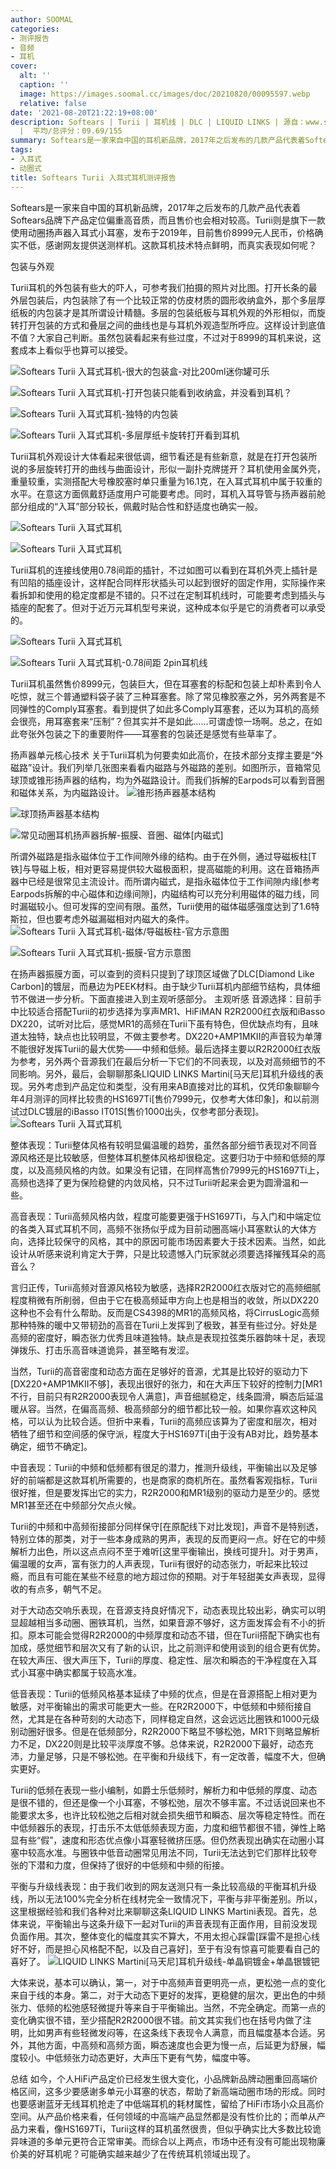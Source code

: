 ```yaml
---
author: SOOMAL
categories:
- 测评报告
- 音频
- 耳机
cover:
  alt: ''
  caption: ''
  image: https://images.soomal.cc/images/doc/20210820/00095597.webp
  relative: false
date: '2021-08-20T21:22:19+08:00'
description: Softears | Turii | 耳机线 | DLC | LIQUID LINKS | 源自：www.soomal.com | 版权：原创
  |  平均/总评分：09.69/155
summary: Softears是一家来自中国的耳机新品牌，2017年之后发布的几款产品代表着Softears品牌下产品定位偏重高音质，而且售价也会相对较高。Turii则是旗下一款使用动圈扬声器入耳式小耳塞，发布于2019年，目前售价8999元。其最大卖点在于扬声器部分使用了导磁板柱的外磁路设计，它的表现如何呢？
tags:
- 入耳式
- 动圈式
title: Softears Turii 入耳式耳机测评报告
---
```


Softears是一家来自中国的耳机新品牌，2017年之后发布的几款产品代表着Softears品牌下产品定位偏重高音质，而且售价也会相对较高。Turii则是旗下一款使用动圈扬声器入耳式小耳塞，发布于2019年，目前售价8999元人民币，价格确实不低，感谢网友提供送测样机。这款耳机技术特点鲜明，而真实表现如何呢？



包装与外观



Turii耳机的外包装有些大的吓人，可参考我们拍摄的照片对比图。打开长条的最外层包装后，内包装除了有一个比较正常的仿皮材质的圆形收纳盒外，那个多层厚纸板的内包装才是其所谓设计精髓。多层的包装纸板与耳机外观的外形相似，而旋转打开包装的方式和叠层之间的曲线也是与耳机外观造型所呼应。这样设计到底值不值？大家自己判断。虽然包装看起来有些过度，不过对于8999的耳机来说，这套成本上看似乎也算可以接受。



![Softears Turii 入耳式耳机-很大的包装盒-对比200ml迷你罐可乐](https://images.soomal.cc/images/doc/20210814/00095511_01.webp)



![Softears Turii 入耳式耳机-打开包装只能看到收纳盒，并没看到耳机？](https://images.soomal.cc/images/doc/20210814/00095512_01.webp)



![Softears Turii 入耳式耳机-独特的内包装](https://images.soomal.cc/images/doc/20210814/00095515_01.webp)



![Softears Turii 入耳式耳机-多层厚纸卡旋转打开看到耳机](https://images.soomal.cc/images/doc/20210814/00095516_01.webp)



Turii耳机外观设计大体看起来很低调，细节看还是有些新意，就是在打开包装所说的多层旋转打开的曲线与曲面设计，形似一副扑克牌搓开？耳机使用金属外壳，重量较重，实测搭配大号橡胶塞时单只重量为16.1克，在入耳式耳机中属于较重的水平。在意这方面佩戴舒适度用户可能要考虑。同时，耳机入耳导管与扬声器前舱部分组成的“入耳”部分较长，佩戴时贴合性和舒适度也确实一般。



![Softears Turii 入耳式耳机](https://images.soomal.cc/images/doc/20210814/00095518_01.webp)



![Softears Turii 入耳式耳机](https://images.soomal.cc/images/doc/20210814/00095519_01.webp)



Turii耳机的连接线使用0.78间距的插针，不过如图可以看到在耳机外壳上插针是有凹陷的插座设计，这样配合同样形状插头可以起到很好的固定作用，实际操作来看拆卸和使用的稳定度都是不错的。只不过在定制耳机线时，可能要考虑到插头与插座的配套了。但对于近万元耳机型号来说，这种成本似乎是它的消费者可以承受的。



![Softears Turii 入耳式耳机](https://images.soomal.cc/images/doc/20210814/00095522_01.webp)



![Softears Turii 入耳式耳机-0.78间距 2pin耳机线](https://images.soomal.cc/images/doc/20210814/00095523_01.webp)



Turii耳机虽然售价8999元，包装巨大，但在耳塞套的标配和包装上却朴素到令人吃惊，就三个普通塑料袋子装了三种耳塞套。除了常见橡胶塞之外，另外两套是不同弹性的Comply耳塞套。看到提供了如此多Comply耳塞套，还以为耳机的高频会很亮，用耳塞套来“压制”？但其实并不是如此……可谓虚惊一场啊。总之，在如此夸张外包装之下的重要附件――耳塞套的包装还是感觉有些草率了。

扬声器单元核心技术
关于Turii耳机为何要卖如此高价，在技术部分支撑主要是“外磁路”设计。我们列举几张图来看看内磁路与外磁路的差别。如图所示，音箱常见球顶或锥形扬声器的结构，均为外磁路设计。而我们拆解的Earpods可以看到音圈和磁体关系，为内磁路设计。
![锥形扬声器基本结构](https://images.soomal.cc/images/doc/20210820/00095591_01.webp)




![球顶扬声器基本结构](https://images.soomal.cc/images/doc/20210820/00095592_01.webp)




![常见动圈耳机扬声器拆解-振膜、音圈、磁体[内磁式]](https://images.soomal.cc/images/doc/20210820/00095593.webp)




所谓外磁路是指永磁体位于工作间隙外缘的结构。由于在外侧，通过导磁板柱[T铁]与导磁上板，相对更容易提供较大磁极面积，提高磁能的利用。这在音箱扬声器中已经是很常见主流设计。而所谓内磁式，是指永磁体位于工作间隙内缘[参考Earpods拆解的中心磁体和边缘间隙]，内磁结构可以充分利用磁体的磁力线，同时漏磁较小。但可发挥的空间有限。虽然，Turii使用的磁体磁感强度达到了1.6特斯拉，但也要考虑外磁漏磁相对内磁大的条件。
![Softears Turii 入耳式耳机-磁体/导磁板柱-官方示意图](https://images.soomal.cc/images/doc/20210820/00095595_01.webp)




![Softears Turii 入耳式耳机-振膜-官方示意图](https://images.soomal.cc/images/doc/20210820/00095596_01.webp)




在扬声器振膜方面，可以查到的资料只提到了球顶区域做了DLC[Diamond Like Carbon]的镀层，而悬边为PEEK材料。由于缺少Turii耳机内部细节结构，具体细节不做进一步分析。下面直接进入到主观听感部分。
主观听感
音源选择：目前手中比较适合搭配Turii的初步选择为享声MR1、HiFiMAN R2R2000红衣版和iBasso DX220，试听对比后，感觉MR1的高频在Turii下虽有特色，但优缺点均有，且味道太独特，缺点也比较明显，不做主要参考。DX220+AMP1MKII的声音较为单薄不能很好发挥Turii的最大优势――中频和低频。最后选择主要以R2R2000红衣版为参考，另外两个音源我们在最后分析一下它们的不同表现，以及对高频细节的不同影响。另外，最后，会聊聊那条LIQUID LINKS Martini[马天尼]耳机升级线的表现。另外考虑到产品定位和类型，没有用来AB直接对比的耳机，仅凭印象聊聊今年4月测评的同样比较贵的HS1697Ti[售价7999元，仅参考大体印象]，和以前测试过DLC镀层的iBasso IT01S[售价1000出头，仅参考部分表现]。
![Softears Turii 入耳式耳机](https://images.soomal.cc/images/doc/20210814/00095521.webp)




整体表现：Turii整体风格有较明显偏温暖的趋势，虽然各部分细节表现对不同音源风格还是比较敏感，但整体耳机整体风格却很稳定。这要归功于中频和低频的厚度，以及高频风格的内敛。如果没有记错，在同样高售价7999元的HS1697Ti上，高频也选择了更为保险稳健的内敛风格，只不过Turii听起来会更为圆滑温和一些。

高音表现：Turii高频风格内敛，程度可能要更强于HS1697Ti，与入门和中端定位的各类入耳式耳机不同，高频不张扬似乎成为目前动圈高端小耳塞默认的大体方向，选择比较保守的风格，其中的原因可能市场因素要大于技术因素。当然，如此设计从听感来说利肯定大于弊，只是比较遗憾入门玩家就必须要选择摧残耳朵的高音么？

言归正传，Turii高频对音源风格较为敏感，选择R2R2000红衣版对它的高频细腻程度稍微有所削弱，但由于它在极高频延申方向上也是相当的收敛，所以DX220这种也不会有什么帮助。反而是CS4398的MR1的高频风格，将CirrusLogic高频那种特殊的暖中又带韧劲的高音在Turii上发挥到了极致，甚至有些过分。好处是高频的密度好，瞬态张力优秀且味道独特。缺点是表现拉弦类乐器韵味十足，表现弹拨乐、打击乐高音味道诡异，甚至略有发涩。

当然，Turii的高音密度和动态方面在足够好的音源，尤其是比较好的驱动力下[DX220+AMP1MKII不够]，表现出很好的张力，和在大声压下较好的控制力[MR1不行，目前只有R2R2000表现令人满意]，声音细腻稳定，线条圆滑，瞬态后延温暖从容。当然，在偏高高频、极高频部分的细节都比较一般。如果你喜欢这种风格，可以认为比较合适。但折中来看，Turii的高频应该算为了密度和层次，相对牺牲了细节和空间感的保守派，程度大于HS1697Ti[由于没有AB对比，趋势基本确定，细节不确定]。

中音表现：Turii的中频和低频都有很足的潜力，推测升级线，平衡输出以及足够好的前端都是这款耳机所需要的，也是商家的商机所在。虽然看客观指标，Turii很好推，但是要发挥出它的实力，R2R2000和MR1级别的驱动力是至少的。感觉MR1甚至还在中频部分欠点火候。

Turii的中频和中高频衔接部分同样保守[在原配线下对比发现]，声音不是特别透，特别立体的那类，对于一些本身成熟的男声，表现的反而更闷一点。好在它的中频解析力出色，所以这点点闷不至于难听[这里平衡输出，换线可提升]。对于男声，偏温暖的女声，富有张力的人声表现，Turii有很好的动态张力，听起来比较过瘾，而且有可能在某些不经意的地方超过你的预期。对于年轻甜美女声表现，显得收的有点多，朝气不足。

对于大动态交响乐表现，在音源支持良好情况下，动态表现比较出彩，确实可以明显超越相当多动圈、圈铁耳机，当然，如果音源不够好，这方面发挥会有不小的折扣。原本可能会觉得R2R2000的中频厚度和动态不错，但在Turii搭配下确实也有加成，感觉细节和层次又有了新的认识，比之前测评和使用谈到的组合更有优势。在较大声压、很大声压下，Turii的厚度、稳定性、层次和瞬态的干净程度在入耳式小耳塞中确实都属于较高水准。

低音表现：Turii的低频风格基本延续了中频的优点，但是在音源搭配上相对更为敏感，对平衡输出的需求可能更大一些。在R2R2000下，中低频和中频衔接自然，尤其是在各种苛刻的大动态下，同样稳定自然，这会远远比圈铁和1000元级别动圈好很多。但是在低频部分，R2R2000下略显不够松弛，MR1下则略显解析力不足，DX220则是比较平淡厚度不够。总体来说，R2R2000下最好，动态充沛，力量足够，只是不够松弛。在平衡和升级线下，有一定改善，幅度不大，但确实更好。

Turii的低频在表现一些小编制，如爵士乐低频时，解析力和中低频的厚度、动态是很不错的，但还是像一个小耳塞，不够松弛，层次不够丰富。不过话说回来也不能要求太多，也许比较松弛之后相对就会损失细节和瞬态、层次等稳定特性。而在中低频器乐的表现，打击乐不太低低频表现方面，力度和细节都很不错，弹性上略显有些“假”，速度和形态优点像小耳塞轻微挤压感。但仍然表现出确实在动圈小耳塞中较高水准。与圈铁中低音动圈常见用法不同，Turii无法达到它们那样比较夸张的下潜和力度，但保持了很好的中低频和中频的衔接。

平衡与升级线表现：由于我们收到的网友送测只有一条比较高级的平衡耳机升级线，所以无法100%完全分析在线材完全一致情况下，平衡与非平衡差别。所以，这里根据经验和我们各种对比来聊聊这条LIQUID LINKS Martini表现。首先，总体来说，平衡输出与这条升级下一起对Turii的声音表现有正面作用，目前没发现负面作用。其次，整体变化的幅度其实不算大，不用太担心踩雷[踩雷不是担心线好不好，而是担心风格配不配，以及自己喜好]，至于有没有惊喜可能要看自己的喜好了。
![LIQUID LINKS Martini[马天尼]耳机升级线-单晶铜镀金+单晶银镀钯](https://images.soomal.cc/images/doc/20210814/00095526.webp)




大体来说，基本可以确认，第一，对于中高频声音更明亮一点，更松弛一点的变化来自于线的本身。第二，对于大动态下更好的发挥，更稳健的层次，更出色的中频张力、低频的松弛感轻微提升等来自于平衡输出。当然，不完全确定。而第一点的变化确实很不错，至少搭配R2R2000很不错。前文其实我们也在括号内做了注明，比如男声有些轻微发闷等，在这条线下表现令人满意，而且幅度基本合适。另外，其他方面，中高频和高频方面，瞬态速度也会更为慢一点，后延更为舒展，幅度较小。中低频张力动态更好，大声压下更有气势，幅度中等。

总结
如今，个人HiFi产品定价已经发生很大变化，小品牌新品牌动圈重回高端价格区间，这多少要感谢多单元小耳塞的状态，帮助了新高端动圈市场的形成。同时也要感谢蓝牙无线耳机抢走了中低端耳机的耗材属性，留给了HiFi市场小众且高价空间。从产品价格来看，任何领域的中高端产品显然都是没有性价比的；而单从产品力来看，像HS1697Ti，Turii这样的耳机虽然很贵，但似乎确实比大多数比较诡异味道的多单元更符合正常审美。而综合以上两点，市场中还有没有可能出现物廉价美的好耳机呢？可能确实越来越少了在传统耳机领域出现了。